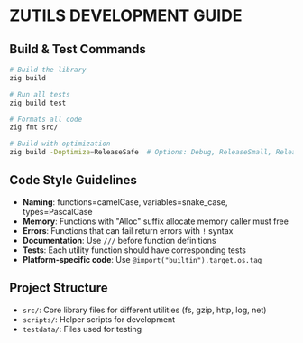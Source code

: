 # ZUTILS DEVELOPMENT GUIDE

## Build & Test Commands
```bash
# Build the library
zig build

# Run all tests
zig build test

# Formats all code
zig fmt src/

# Build with optimization
zig build -Doptimize=ReleaseSafe  # Options: Debug, ReleaseSmall, ReleaseFast
```

## Code Style Guidelines
- **Naming**: functions=camelCase, variables=snake_case, types=PascalCase
- **Memory**: Functions with "Alloc" suffix allocate memory caller must free
- **Errors**: Functions that can fail return errors with `!` syntax
- **Documentation**: Use `///` before function definitions
- **Tests**: Each utility function should have corresponding tests
- **Platform-specific code**: Use `@import("builtin").target.os.tag`

## Project Structure
- `src/`: Core library files for different utilities (fs, gzip, http, log, net)
- `scripts/`: Helper scripts for development
- `testdata/`: Files used for testing
